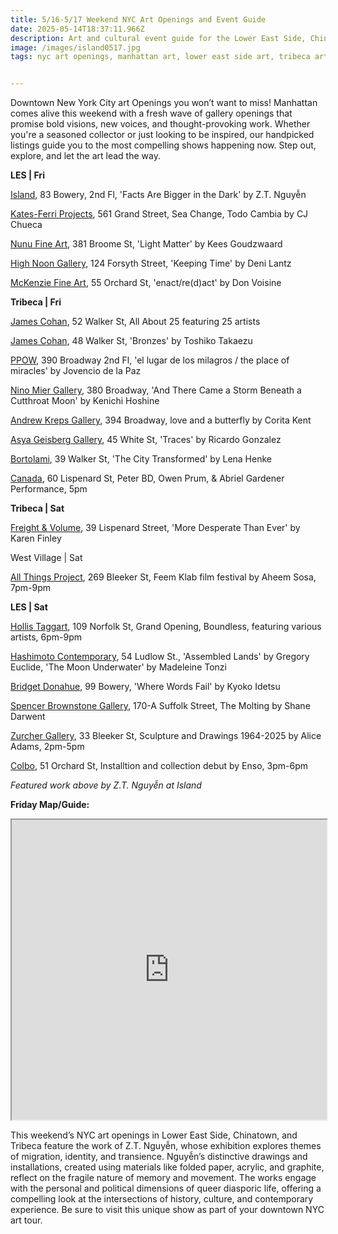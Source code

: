 ```yaml
---
title: 5/16-5/17 Weekend NYC Art Openings and Event Guide
date: 2025-05-14T18:37:11.966Z
description: Art and cultural event guide for the Lower East Side, Chinatown,Soho, West Village, East Village, and Tribeca, and gallery map
image: /images/island0517.jpg
tags: nyc art openings, manhattan art, lower east side art, tribeca art


---
```

Downtown New York City art Openings you won’t want to miss! 
Manhattan comes alive this weekend with a fresh wave of gallery openings that promise bold visions, new voices, and thought-provoking work. Whether you're a seasoned collector or just looking to be inspired, our handpicked listings guide you to the most compelling shows happening now. Step out, explore, and let the art lead the way.

**L﻿ES | Fri**

[Island](https://island83.gallery/Facts-Are-Bigger-in-the-Dark-1), 83 Bowery, 2nd Fl, 'Facts Are Bigger in the Dark' by  Z.T. Nguyễn

[Kates-Ferri Projects](https://www.katesferriprojects.com/), 561 Grand Street, Sea Change, Todo Cambia by CJ Chueca

[Nunu Fine Art](https://www.nunufineart.com/kees-goudzwaard-light-matter), 381 Broome St, 'Light Matter' by Kees Goudzwaard

[High Noon Gallery](https://www.highnoongallery.com/keeping-time), 124 Forsyth Street, 'Keeping Time' by Deni Lantz

[McKenzie Fine Art](http://www.mckenziefineart.com/), 55 Orchard St, 'enact/re(d)act' by Don Voisine

**T﻿ribeca | Fri**

[James Cohan](https://www.jamescohan.com/exhibitions/all-about-25), 52 Walker St, All About 25 featuring 25 artists

[James Cohan](https://www.jamescohan.com/exhibitions/toshiko-takaezu3), 48 Walker St, 'Bronzes' by Toshiko Takaezu

[P﻿POW](https://www.ppowgallery.com/exhibitions), 390 Broadway 2nd Fl, 'el lugar de los milagros / the place of miracles' by Jovencio de la Paz

[Nino Mier Gallery](https://www.miergallery.com/exhibitions/kenichi-hoshine2), 380 Broadway, 'And There Came a Storm Beneath a Cutthroat Moon' by Kenichi Hoshine

[Andrew Kreps Gallery](http://www.andrewkreps.com/exhibitions/corita-kent3), 394 Broadway, love and a butterfly by Corita Kent

[Asya Geisberg Gallery](https://www.asyageisberggallery.com/exhibitions/ricardo-gonzalez4), 45 White St, 'Traces' by Ricardo Gonzalez

[Bortolami](https://www.bortolamigallery.com/exhibitions/the-city-transformed), 39 Walker St, 'The City Transformed' by Lena Henke

[Canada](https://canadanewyork.com/events/peter-bd-owen-prum-and-abriel-gardener-performance), 60 Lispenard St, Peter BD, Owen Prum, & Abriel Gardener Performance, 5pm

**T﻿ribeca | Sat**

[Freight & Volume](http://www.freightandvolume.com/exhibitions/karen-finley2), 39 Lispenard Street, 'More Desperate Than Ever' by Karen Finley

W﻿est Village | Sat

[All Things Project](http://www.instagram.com/galleryatp), 269 Bleeker St, Feem Klab film festival by Aheem Sosa, 7pm-9pm

**L﻿ES | Sat**

[Hollis Taggart](https://www.hollistaggart.com/exhibitions/214-boundless/), 109 Norfolk St, Grand Opening, Boundless, featuring various artists, 6pm-9pm

[Hashimoto Contemporary](https://www.hashimotocontemporary.com/exhibitions/current/), 54 Ludlow St., 'Assembled Lands' by Gregory Euclide, 'The Moon Underwater' by Madeleine Tonzi

[Bridget Donahue](https://www.bridgetdonahue.nyc/exhibitions/kyoko-idetsu-ii/), 99 Bowery, 'Where Words Fail' by Kyoko Idetsu

[Spencer Brownstone Gallery](https://spencerbrownstonegallery.com/main), 170-A Suffolk Street, The Molting by Shane Darwent

[Zurcher Gallery](https://www.galeriezurcher.com/may-17-july-18-2025-alice-adams-sculptures-and-drawings-1964-2025), 33 Bleeker St, Sculpture and Drawings 1964-2025 by Alice Adams, 2pm-5pm

[C﻿olbo](https://www.instagram.com/colbo.nyc), 51 Orchard St, Installtion and collection debut by Enso, 3pm-6pm

*F﻿eatured work above by Z.T. Nguyễn at Island*

**F﻿riday Map/Guide:**

<iframe src="https://www.google.com/maps/d/u/1/embed?mid=157eARMS4FVlLNHUTMXQwludKOYQyYZY&ehbc=2E312F" width="100%" height="480"></iframe>

This weekend’s NYC art openings in Lower East Side, Chinatown, and Tribeca feature the work of Z.T. Nguyễn, whose exhibition explores themes of migration, identity, and transience. Nguyễn’s distinctive drawings and installations, created using materials like folded paper, acrylic, and graphite, reflect on the fragile nature of memory and movement. The works engage with the personal and political dimensions of queer diasporic life, offering a compelling look at the intersections of history, culture, and contemporary experience. Be sure to visit this unique show as part of your downtown NYC art tour.